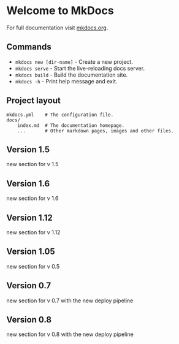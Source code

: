 # Welcome to MkDocs

For full documentation visit [mkdocs.org](https://www.mkdocs.org).

## Commands

* `mkdocs new [dir-name]` - Create a new project.
* `mkdocs serve` - Start the live-reloading docs server.
* `mkdocs build` - Build the documentation site.
* `mkdocs -h` - Print help message and exit.

## Project layout

    mkdocs.yml    # The configuration file.
    docs/
        index.md  # The documentation homepage.
        ...       # Other markdown pages, images and other files.

## Version 1.5

new section for v 1.5

## Version 1.6

new section for v 1.6

## Version 1.12

new section for v 1.12

## Version 1.05

new section for v 0.5

## Version 0.7

new section for v 0.7
with the new deploy pipeline

## Version 0.8

new section for v 0.8
with the new deploy pipeline